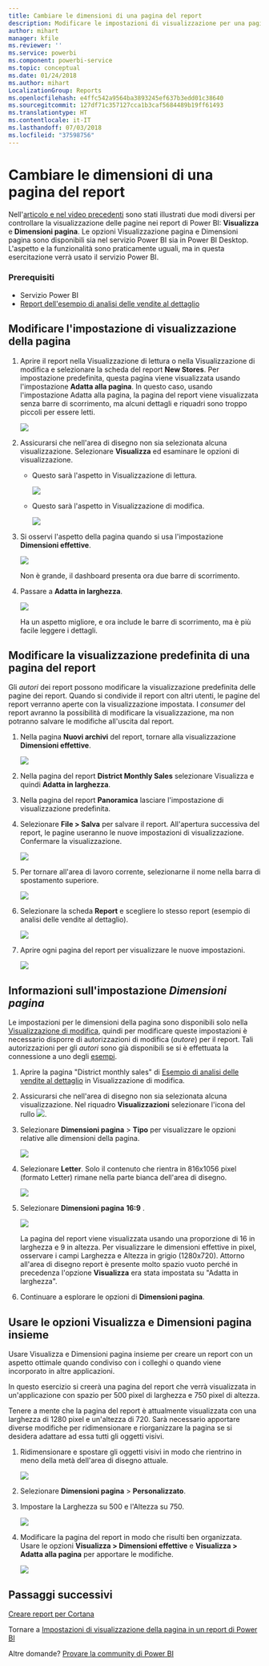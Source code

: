 ```yaml
---
title: Cambiare le dimensioni di una pagina del report
description: Modificare le impostazioni di visualizzazione per una pagina in un report di Power BI
author: mihart
manager: kfile
ms.reviewer: ''
ms.service: powerbi
ms.component: powerbi-service
ms.topic: conceptual
ms.date: 01/24/2018
ms.author: mihart
LocalizationGroup: Reports
ms.openlocfilehash: e4ffc542a9564ba3893245ef637b3edd01c38640
ms.sourcegitcommit: 127df71c357127cca1b3caf5684489b19ff61493
ms.translationtype: HT
ms.contentlocale: it-IT
ms.lasthandoff: 07/03/2018
ms.locfileid: "37598756"
---
```

# <a name="change-the-size-of-a-report-page"></a>Cambiare le dimensioni di una pagina del report
Nell'[articolo e nel video precedenti](power-bi-report-display-settings.md) sono stati illustrati due modi diversi per controllare la visualizzazione delle pagine nei report di Power BI: **Visualizza** e **Dimensioni pagina**. Le opzioni Visualizzazione pagina e Dimensioni pagina sono disponibili sia nel servizio Power BI sia in Power BI Desktop. L'aspetto e la funzionalità sono praticamente uguali, ma in questa esercitazione verrà usato il servizio Power BI.

### <a name="prerequisites"></a>Prerequisiti
- Servizio Power BI   
- [Report dell'esempio di analisi delle vendite al dettaglio](sample-retail-analysis.md)

## <a name="first-lets-change-the-page-view-setting"></a>Modificare l'impostazione di visualizzazione della pagina

1. Aprire il report nella Visualizzazione di lettura o nella Visualizzazione di modifica e selezionare la scheda del report **New Stores**. Per impostazione predefinita, questa pagina viene visualizzata usando l'impostazione **Adatta alla pagina**.  In questo caso, usando l'impostazione Adatta alla pagina, la pagina del report viene visualizzata senza barre di scorrimento, ma alcuni dettagli e riquadri sono troppo piccoli per essere letti.

   ![](media/power-bi-change-report-display-settings/pbi_fit_to_page.png)
2. Assicurarsi che nell'area di disegno non sia selezionata alcuna visualizzazione. Selezionare **Visualizza** ed esaminare le opzioni di visualizzazione.

   * Questo sarà l'aspetto in Visualizzazione di lettura.

     ![](media/power-bi-change-report-display-settings/power-bi-page-view-menu-new.png)
   * Questo sarà l'aspetto in Visualizzazione di modifica.

     ![](media/power-bi-change-report-display-settings/power-bi-view-editing-view.png)

3. Si osservi l'aspetto della pagina quando si usa l'impostazione **Dimensioni effettive**.

   ![](media/power-bi-change-report-display-settings/power-bi-actal-size2.png)

   Non è grande, il dashboard presenta ora due barre di scorrimento.
4. Passare a **Adatta in larghezza**.

   ![](media/power-bi-change-report-display-settings/pbi_fit_to_width.png)

   Ha un aspetto migliore, e ora include le barre di scorrimento, ma è più facile leggere i dettagli.

## <a name="change-the-default-view-for-a-report-page"></a>Modificare la visualizzazione predefinita di una pagina del report
Gli *autori* dei report possono modificare la visualizzazione predefinita delle pagine dei report. Quando si condivide il report con altri utenti, le pagine del report verranno aperte con la visualizzazione impostata. I *consumer* del report avranno la possibilità di modificare la visualizzazione, ma non potranno salvare le modifiche all'uscita dal report.

1. Nella pagina **Nuovi archivi** del report, tornare alla visualizzazione **Dimensioni effettive**.

   ![](media/power-bi-change-report-display-settings/power-bi-actual-size.png)

2. Nella pagina del report **District Monthly Sales** selezionare Visualizza e quindi **Adatta in larghezza**.

3. Nella pagina del report **Panoramica** lasciare l'impostazione di visualizzazione predefinita.

4. Selezionare **File > Salva** per salvare il report. All'apertura successiva del report, le pagine useranno le nuove impostazioni di visualizzazione. Confermare la visualizzazione.

   ![](media/power-bi-change-report-display-settings/power-bi-save.png)
3. Per tornare all'area di lavoro corrente, selezionarne il nome nella barra di spostamento superiore.  

   ![](media/power-bi-change-report-display-settings/power-bi-my-workspace.png)
4. Selezionare la scheda **Report** e scegliere lo stesso report (esempio di analisi delle vendite al dettaglio).

    ![](media/power-bi-change-report-display-settings/power-bi-new-report2.png)
5. Aprire ogni pagina del report per visualizzare le nuove impostazioni.

   ![](media/power-bi-change-report-display-settings/power-bi-page-view.gif)

## <a name="now-lets-explore-the-page-size-setting"></a>Informazioni sull'impostazione *Dimensioni pagina*
Le impostazioni per le dimensioni della pagina sono disponibili solo nella [Visualizzazione di modifica](service-interact-with-a-report-in-editing-view.md), quindi per modificare queste impostazioni è necessario disporre di autorizzazioni di modifica (*autore*) per il report. Tali autorizzazioni per gli *autori* sono già disponibili se si è effettuata la connessione a uno degli [esempi](sample-datasets.md).

1. Aprire la pagina "District monthly sales" di [Esempio di analisi delle vendite al dettaglio](sample-retail-analysis.md) in Visualizzazione di modifica.
2. Assicurarsi che nell'area di disegno non sia selezionata alcuna visualizzazione.  Nel riquadro **Visualizzazioni** selezionare l'icona del rullo ![](media/power-bi-change-report-display-settings/power-bi-paintroller.png).
3. Selezionare **Dimensioni pagina** &gt; **Tipo** per visualizzare le opzioni relative alle dimensioni della pagina.

   ![](media/power-bi-change-report-display-settings/power-bi-page-size-menu-new.png)
4. Selezionare **Letter**.  Solo il contenuto che rientra in 816x1056 pixel (formato Letter) rimane nella parte bianca dell'area di disegno.

   ![](media/power-bi-change-report-display-settings/power-bi-letter-new.png)
5. Selezionare **Dimensioni pagina** **16:9** .

   ![](media/power-bi-change-report-display-settings/power-bi-16-to-9-new.png)

   La pagina del report viene visualizzata usando una proporzione di 16 in larghezza e 9 in altezza. Per visualizzare le dimensioni effettive in pixel, osservare i campi Larghezza e Altezza in grigio (1280x720). Attorno all'area di disegno report è presente molto spazio vuoto perché in precedenza l'opzione **Visualizza** era stata impostata su "Adatta in larghezza".
7. Continuare a esplorare le opzioni di **Dimensioni pagina**.

## <a name="use-page-view-and-page-size-together"></a>Usare le opzioni Visualizza e Dimensioni pagina insieme
Usare Visualizza e Dimensioni pagina insieme per creare un report con un aspetto ottimale quando condiviso con i colleghi o quando viene incorporato in altre applicazioni.

In questo esercizio si creerà una pagina del report che verrà visualizzata in un'applicazione con spazio per 500 pixel di larghezza e 750 pixel di altezza.

Tenere a mente che la pagina del report è attualmente visualizzata con una larghezza di 1280 pixel e un'altezza di 720. Sarà necessario apportare diverse modifiche per ridimensionare e riorganizzare la pagina se si desidera adattare ad essa tutti gli oggetti visivi.

1. Ridimensionare e spostare gli oggetti visivi in modo che rientrino in meno della metà dell'area di disegno attuale.

    ![](media/power-bi-change-report-display-settings/power-bi-custom-view.gif)
2. Selezionare **Dimensioni pagina** &gt; **Personalizzato**.
3. Impostare la Larghezza su 500 e l'Altezza su 750.

    ![](media/power-bi-change-report-display-settings/power-bi-custom-new.png)
4. Modificare la pagina del report in modo che risulti ben organizzata. Usare le opzioni **Visualizza > Dimensioni effettive** e **Visualizza > Adatta alla pagina** per apportare le modifiche.

    ![](media/power-bi-change-report-display-settings/power-bi-final-new.png)

## <a name="next-steps"></a>Passaggi successivi
[Creare report per Cortana](service-cortana-answer-cards.md)

Tornare a [Impostazioni di visualizzazione della pagina in un report di Power BI](power-bi-report-display-settings.md)

Altre domande? [Provare la community di Power BI](http://community.powerbi.com/)

